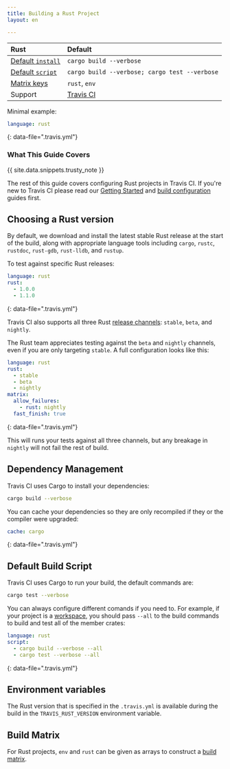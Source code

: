 ```yaml
---
title: Building a Rust Project
layout: en

---
```


<div id="toc"></div>

<aside markdown="block" class="ataglance">

| Rust                                        | Default                                       |
|:--------------------------------------------|:----------------------------------------------|
| [Default `install`](#Dependency-Management) | `cargo build --verbose`                       |
| [Default `script`](#Default-Build-Script)   | `cargo build --verbose; cargo test --verbose` |
| [Matrix keys](#Build-Matrix)                | `rust`, `env`                                 |
| Support                                     | [Travis CI](mailto:support@travis-ci.com)     |

Minimal example:

```yaml
language: rust
```
{: data-file=".travis.yml"}

</aside>

### What This Guide Covers

{{ site.data.snippets.trusty_note }}

The rest of this guide covers configuring Rust projects in Travis CI. If you're
new to Travis CI please read our [Getting Started](/user/getting-started/) and
[build configuration](/user/customizing-the-build/) guides first.

## Choosing a Rust version

By default, we download and install the latest stable Rust release at the start
of the build, along with appropriate language tools including `cargo`, `rustc`,
`rustdoc`, `rust-gdb`, `rust-lldb`, and `rustup`.

To test against specific Rust releases:

```yaml
language: rust
rust:
  - 1.0.0
  - 1.1.0
```
{: data-file=".travis.yml"}

Travis CI also supports all three Rust [release channels][channels]: `stable`,
`beta`, and `nightly`.

[channels]: https://doc.rust-lang.org/book/first-edition/release-channels.html

The Rust team appreciates testing against the `beta` and `nightly` channels,
even if you are only targeting `stable`. A full configuration looks like this:

```yaml
language: rust
rust:
  - stable
  - beta
  - nightly
matrix:
  allow_failures:
    - rust: nightly
  fast_finish: true
```
{: data-file=".travis.yml"}

This will runs your tests against all three channels, but any breakage in
`nightly` will not fail the rest of build.

## Dependency Management

Travis CI uses Cargo to install your dependencies:

```bash
cargo build --verbose
```

You can cache your dependencies so they are only recompiled if they or the
compiler were upgraded:

```yaml
cache: cargo
```
{: data-file=".travis.yml"}


## Default Build Script

Travis CI uses Cargo to run your build, the default commands are:

```bash
cargo test --verbose
```

You can always configure different comands if you need to. For example,
if your project is a
[workspace](http://doc.crates.io/manifest.html#the-workspace-section), you
should pass `--all` to the build commands to build and test all of the member
crates:

```yaml
language: rust
script:
  - cargo build --verbose --all
  - cargo test --verbose --all
```  
{: data-file=".travis.yml"}

## Environment variables

The Rust version that is specified in the `.travis.yml` is available during the
build in the `TRAVIS_RUST_VERSION` environment variable.

## Build Matrix

For Rust projects, `env` and `rust` can be given as arrays to
construct a [build matrix](/user/customizing-the-build/#Build-Matrix).
